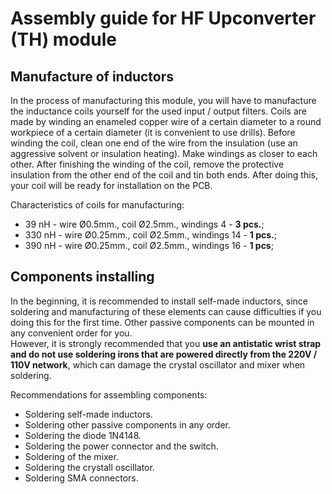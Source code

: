 # Assembly guide for HF Upconverter (TH) module

## Manufacture of inductors
In the process of manufacturing this module, you will have to manufacture the inductance coils yourself for the used input / output filters. Coils are made by winding an enameled copper wire of a certain diameter to a round workpiece of a certain diameter (it is convenient to use drills). Before winding the coil, clean one end of the wire from the insulation (use an aggressive solvent or insulation heating). Make windings as closer to each other. After finishing the winding of the coil, remove the protective insulation from the other end of the coil and tin both ends. After doing this, your coil will be ready for installation on the PCB.

Characteristics of coils for manufacturing:
- 39 nH - wire Ø0.5mm., coil Ø2.5mm., windings 4 - **3 pcs.**;
- 330 nH - wire Ø0.25mm., coil Ø2.5mm., windings 14 - **1 pcs.**;
- 390 nH - wire Ø0.25mm., coil Ø2.5mm., windings 16 - **1 pcs**;

## Components installing 
In the beginning, it is recommended to install self-made inductors, since soldering and manufacturing of these elements can cause difficulties if you doing this for the first time. Other passive components can be mounted in any convenient order for you.  
However, it is strongly recommended that you **use an antistatic wrist strap and do not use soldering irons that are powered directly from the 220V / 110V network**, which can damage the crystal oscillator and mixer when soldering.

Recommendations for assembling components:

- Soldering self-made inductors.
- Soldering other passive components in any order.
- Soldering the diode 1N4148.
- Soldering the power connector and the switch.
- Soldering of the mixer.
- Soldering the crystall oscillator.
- Soldering SMA connectors.